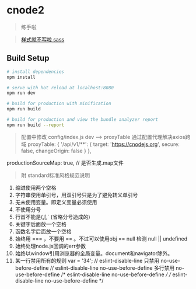 # cnode2

> 练手啦

> [样式就不写啦 sass](https://www.sass.hk/)

## Build Setup

``` bash
# install dependencies
npm install

# serve with hot reload at localhost:8080
npm run dev

# build for production with minification
npm run build

# build for production and view the bundle analyzer report
npm run build --report
```
> 配置中修改  config/index.js dev --> proxyTable
通过配置代理解决axios跨域
proxyTable: {
  '/api/v1/**': {
      target: 'https://cnodejs.org',
      secure: false,
      changeOrigin: false
  }
}, 

productionSourceMap: true, // 是否生成.map文件

> 附 standard标准风格规范说明
1. 缩进使用两个空格
2. 字符串使用单引号，用双引号只是为了避免转义单引号
3. 无未使用变量。即定义变量必须使用
4. 不使用分号
5. 行首不能是(,[,`  (省略分号造成的)
6. 关键字后面放一个空格
7. 函数名字后面放一个空格
8. 始终用 === ，不要用 == 。不过可以使用obj == null 检测 null || undefined
9. 始终处理node.js回调的err参数
10. 始终以window引用浏览器的全局变量。document和navigator除外。
11. 某一行禁用所有的规则
    var = '34'; // eslint-disable-line
    只禁用 no-use-before-define
    // eslint-disable-line no-use-before-define
   	多行禁用 no-use-before-define
    /* eslint-disable-line no-use-before-define */
    /* eslint-disable-line no-use-before-define */